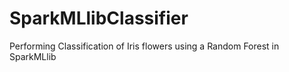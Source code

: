# SparkMLlibClassifier
Performing Classification of Iris flowers using a Random Forest in SparkMLlib
